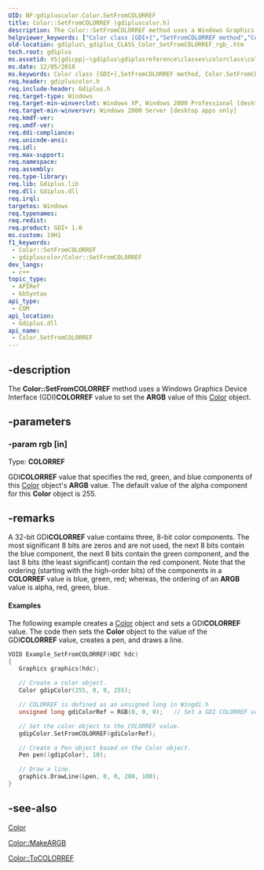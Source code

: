 ```yaml
---
UID: NF:gdipluscolor.Color.SetFromCOLORREF
title: Color::SetFromCOLORREF (gdipluscolor.h)
description: The Color::SetFromCOLORREF method uses a Windows Graphics Device Interface (GDI)COLORREF value to set the ARGB value of this Color object.
helpviewer_keywords: ["Color class [GDI+]","SetFromCOLORREF method","Color.SetFromCOLORREF","Color::SetFromCOLORREF","SetFromCOLORREF","SetFromCOLORREF method [GDI+]","SetFromCOLORREF method [GDI+]","Color class","_gdiplus_CLASS_Color_SetFromCOLORREF_rgb_","gdiplus._gdiplus_CLASS_Color_SetFromCOLORREF_rgb_"]
old-location: gdiplus\_gdiplus_CLASS_Color_SetFromCOLORREF_rgb_.htm
tech.root: gdiplus
ms.assetid: VS|gdicpp|~\gdiplus\gdiplusreference\classes\colorclass\colormethods\setfromcolorref.htm
ms.date: 12/05/2018
ms.keywords: Color class [GDI+],SetFromCOLORREF method, Color.SetFromCOLORREF, Color::SetFromCOLORREF, SetFromCOLORREF, SetFromCOLORREF method [GDI+], SetFromCOLORREF method [GDI+],Color class, _gdiplus_CLASS_Color_SetFromCOLORREF_rgb_, gdiplus._gdiplus_CLASS_Color_SetFromCOLORREF_rgb_
req.header: gdipluscolor.h
req.include-header: Gdiplus.h
req.target-type: Windows
req.target-min-winverclnt: Windows XP, Windows 2000 Professional [desktop apps only]
req.target-min-winversvr: Windows 2000 Server [desktop apps only]
req.kmdf-ver: 
req.umdf-ver: 
req.ddi-compliance: 
req.unicode-ansi: 
req.idl: 
req.max-support: 
req.namespace: 
req.assembly: 
req.type-library: 
req.lib: Gdiplus.lib
req.dll: Gdiplus.dll
req.irql: 
targetos: Windows
req.typenames: 
req.redist: 
req.product: GDI+ 1.0
ms.custom: 19H1
f1_keywords:
 - Color::SetFromCOLORREF
 - gdipluscolor/Color::SetFromCOLORREF
dev_langs:
 - c++
topic_type:
 - APIRef
 - kbSyntax
api_type:
 - COM
api_location:
 - Gdiplus.dll
api_name:
 - Color.SetFromCOLORREF
---
```


## -description

The <b>Color::SetFromCOLORREF</b> method uses a Windows Graphics Device Interface (GDI)<b>COLORREF</b> value to set the <b>ARGB</b> value of this <a href="/windows/desktop/api/gdipluscolor/nl-gdipluscolor-color">Color</a> object.

## -parameters

### -param rgb [in]

Type: <b>COLORREF</b>

GDI<b>COLORREF</b> value that specifies the red, green, and blue components of this <a href="/windows/desktop/api/gdipluscolor/nl-gdipluscolor-color">Color</a> object's <b>ARGB</b> value. The default value of the alpha component for this <b>Color</b> object is 255.

## -remarks

A 32-bit GDI<b>COLORREF</b> value contains three, 8-bit color components. The most significant 8 bits are zeros and are not used, the next 8 bits contain the blue component, the next 8 bits contain the green component, and the last 8 bits (the least significant) contain the red component. Note that the ordering (starting with the high-order bits) of the components in a <b>COLORREF</b> value is blue, green, red; whereas, the ordering of an <b>ARGB</b> value is alpha, red, green, blue. 


#### Examples



The following example creates a <a href="/windows/desktop/api/gdipluscolor/nl-gdipluscolor-color">Color</a> object and sets a GDI<b>COLORREF</b> value. The code then sets the <b>Color</b> object to the value of the GDI<b>COLORREF</b> value, creates a pen, and draws a line.


```cpp
VOID Example_SetFromCOLORREF(HDC hdc)
{
   Graphics graphics(hdc);

   // Create a color object.
   Color gdipColor(255, 0, 0, 255);

   // COLORREF is defined as an unsigned long in Wingdi.h
   unsigned long gdiColorRef = RGB(0, 0, 0);   // Set a GDI COLORREF value.

   // Set the color object to the COLORREF value.
   gdipColor.SetFromCOLORREF(gdiColorRef);

   // Create a Pen object based on the Color object.
   Pen pen((gdipColor), 10);

   // Draw a line.
   graphics.DrawLine(&pen, 0, 0, 200, 100);
}
```

## -see-also

<a href="/windows/desktop/api/gdipluscolor/nl-gdipluscolor-color">Color</a>



<a href="/windows/desktop/api/gdipluscolor/nf-gdipluscolor-color-makeargb">Color::MakeARGB</a>



<a href="/windows/desktop/api/gdipluscolor/nf-gdipluscolor-color-tocolorref">Color::ToCOLORREF</a>
